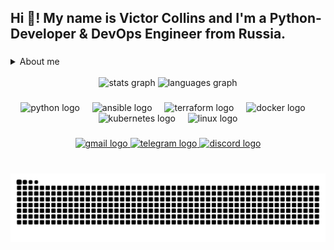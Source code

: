 <h2 align="left">Hi 👋! My name is Victor Collins and I'm a Python-Developer & DevOps Engineer from Russia.</h2>

###
<details>
    <summary>About me</summary>
    <blockquote>
I am a backend developer focused on creating fault-tolerant and scalable client-server applications. My experience includes the full development cycle: from designing the architecture and implementing RESTful APIs on FastAPI and Flask to setting up CI/CD and writing complex tests.

Key areas:
- Development of services and bots: Creating high-load REST services and Telegram bots with the integration of payment systems and external APIs, managing subscriptions and asynchronous tasks.
- Web platforms and tools: Developing full-fledged web solutions using Jinja2, including systems for network monitoring, subnet scanning (nmap) and administration with convenient web and CLI interfaces.
- Quality and reliability: Commitment to clean, maintainable code covered by unit tests (pytest). I pay great attention to documentation.

I have strong skills in working with Git, an understanding of the basics of network security and successful experience of both independent and team work.
    </blockquote>
</details>
<br>
<div align="center">
  <img src="https://github-readme-stats.vercel.app/api?username=QueenDekim&hide_title=false&hide_rank=false&show_icons=true&include_all_commits=true&count_private=true&disable_animations=false&theme=dracula&locale=en&hide_border=false" height="150" alt="stats graph"  />
  <img src="https://github-readme-stats.vercel.app/api/top-langs?username=QueenDekim&locale=en&hide_title=false&layout=compact&card_width=320&langs_count=5&theme=dracula&hide_border=false" height="150" alt="languages graph"  />
</div>

###

<div align="center">
  <img src="https://cdn.jsdelivr.net/gh/devicons/devicon/icons/python/python-original.svg" height="30" alt="python logo"  />
  <img width="12" />
  <img src="https://cdn.jsdelivr.net/gh/devicons/devicon/icons/ansible/ansible-original.svg" height="30" alt="ansible logo"  />
  <img width="12" />
  <img src="https://cdn.jsdelivr.net/gh/devicons/devicon/icons/terraform/terraform-original.svg" height="30" alt="terraform logo"  />
  <img width="12" />
  <img src="https://cdn.jsdelivr.net/gh/devicons/devicon/icons/docker/docker-original.svg" height="30" alt="docker logo"  />
  <img width="12" />
  <img src="https://cdn.jsdelivr.net/gh/devicons/devicon/icons/kubernetes/kubernetes-plain.svg" height="30" alt="kubernetes logo"  />
  <img width="12" />
  <img src="https://cdn.jsdelivr.net/gh/devicons/devicon/icons/linux/linux-original.svg" height="30" alt="linux logo"  />
</div>

###

<div align="center">
  <a href="mailto://queendekim.twitch@gmail.com" target="_blank">
    <img src="https://img.shields.io/static/v1?message=Gmail&logo=gmail&label=&color=D14836&logoColor=white&labelColor=&style=for-the-badge" height="35" alt="gmail logo"  />
  </a>
  <a href="https://t.me/QueenDek1m" target="_blank">
    <img src="https://img.shields.io/static/v1?message=Telegram&logo=telegram&label=&color=2CA5E0&logoColor=white&labelColor=&style=for-the-badge" height="35" alt="telegram logo"  />
  </a>
  <a href="https://discordapp.com/users/824706757946245190" target="_blank">
    <img src="https://img.shields.io/static/v1?message=Discord&logo=discord&label=&color=7289DA&logoColor=white&labelColor=&style=for-the-badge" height="35" alt="discord logo"  />
  </a>
</div>

###

<br clear="both">

<img src="https://raw.githubusercontent.com/QueenDekim/QueenDekim/output/snake.svg" alt=" " />

###
